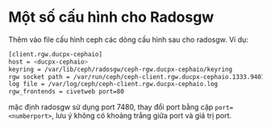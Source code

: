 # Một số cấu hình cho Radosgw

Thêm vào file cấu hình ceph các dòng cấu hình sau cho radosgw. Ví dụ:

```sh
[client.rgw.ducpx-cephaio]
host = <ducpx-cephaio>
keyring = /var/lib/ceph/radosgw/ceph-rgw.ducpx-cephaio/keyring
rgw socket path = /var/run/ceph/ceph-client.rgw.ducpx-cephaio.1333.94016615440384.asok
log file = /var/log/ceph/ceph-client.rgw.ducpx-cephaio.log
rgw_frontends = civetweb port=80
```

mặc định radosgw sử dụng port 7480, thay đổi port bằng cặp `port=<numberport>`, lưu ý không có khoảng trắng giữa port và giá trị port.

